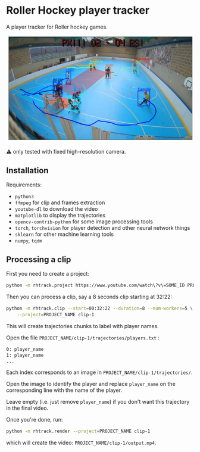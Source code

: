 # Roller Hockey player tracker

A player tracker for Roller hockey games.

![Example](assets/sample.png)

:warning: only tested with fixed high-resolution camera.

## Installation

Requirements:

  - `python3`
  - `ffmpeg` for clip and frames extraction
  - `youtube-dl` to download the video
  - `matplotlib` to display the trajectories
  - `opencv-contrib-python` for some image processing tools
  - `torch`, `torchvision` for player detection and other neural network things
  - `sklearn` for other machine learning tools
  - `numpy`, `tqdm`



## Processing a clip

First you need to create a project:

```sh
python -m rhtrack.project https://www.youtube.com/watch\?v\=SOME_ID PROJECT_NAME
```

Then you can process a clip, say a 8 seconds clip starting at 32:22:

```sh
python -m rhtrack.clip --start=00:32:22 --duration=8 --num-workers=5 \
    --project=PROJECT_NAME clip-1
```

This will create trajectories chunks to label with player names.

Open the file `PROJECT_NAME/clip-1/trajectories/players.txt` :

```
0: player_name
1: player_name
...
```

Each index corresponds to an image in `PROJECT_NAME/clip-1/trajectories/`.

Open the image to identify the player and replace `player_name` on the corresponding
line with the name of the player.

Leave empty (i.e. just remove `player_name`) if you don't want this trajectory in
the final video.


Once you're done, run:

```sh
python -m rhtrack.render --project=PROJECT_NAME clip-1
```

which will create the video: `PROJECT_NAME/clip-1/output.mp4`.
